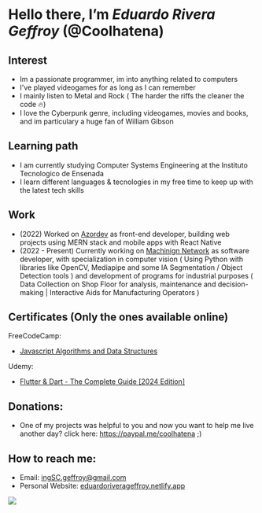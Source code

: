 # Hello there, I’m ***Eduardo Rivera Geffroy*** (@Coolhatena)

## Interest
- Im a passionate programmer, im into anything related to computers
- I've played videogames for as long as I can remember
- I mainly listen to Metal and Rock ( The harder the riffs the cleaner the code 🔥)
- I love the Cyberpunk genre, including videogames, movies and books, and im particulary a huge fan of William Gibson

## Learning path
- I am currently studying Computer Systems Engineering at the Instituto Tecnologico de Ensenada
- I learn different languages & tecnologies in my free time to keep up with the latest tech skills

## Work
- (2022) Worked on [Azordev](https://azordev.github.io/) as front-end developer, building web projects using MERN stack and mobile apps with React Native 
- (2022 - Present) Currently working on [Machinign Network](http://machiningnetwork.com) as software developer, with specialization in computer vision ( Using Python with libraries like OpenCV, Mediapipe and some IA Segmentation / Object Detection tools ) and development of programs for industrial purposes ( Data Collection on Shop Floor for analysis, maintenance and decision-making | Interactive Aids for Manufacturing Operators )

## Certificates (Only the ones available online)
FreeCodeCamp:
- [Javascript Algorithms and Data Structures](https://www.freecodecamp.org/certification/Coolhatena/javascript-algorithms-and-data-structures)

Udemy:
- [Flutter & Dart - The Complete Guide [2024 Edition]](https://www.udemy.com/certificate/UC-08ab2c12-c34d-4370-a728-bc38d8433acf/)

## Donations:
- One of my projects was helpful to you and now you want to help me live another day? click here: https://paypal.me/coolhatena ;)

## How to reach me: 
- Email: ingSC.geffroy@gmail.com
- Personal Website: [eduardoriverageffroy.netlify.app](https://eduardoriverageffroy.netlify.app)

![](https://komarev.com/ghpvc/?username=Coolhatena&color=green)
